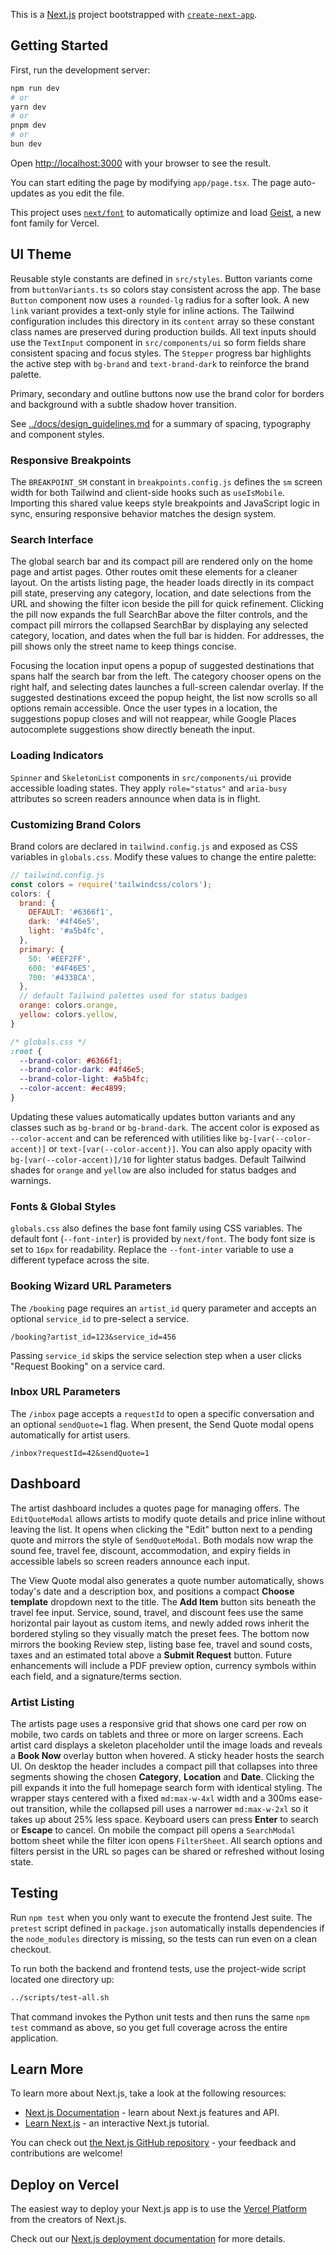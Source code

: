 This is a [Next.js](https://nextjs.org) project bootstrapped with [`create-next-app`](https://nextjs.org/docs/app/api-reference/cli/create-next-app).

## Getting Started

First, run the development server:

```bash
npm run dev
# or
yarn dev
# or
pnpm dev
# or
bun dev
```

Open [http://localhost:3000](http://localhost:3000) with your browser to see the result.

You can start editing the page by modifying `app/page.tsx`. The page auto-updates as you edit the file.

This project uses [`next/font`](https://nextjs.org/docs/app/building-your-application/optimizing/fonts) to automatically optimize and load [Geist](https://vercel.com/font), a new font family for Vercel.

## UI Theme

Reusable style constants are defined in `src/styles`. Button variants come from
`buttonVariants.ts` so colors stay consistent across the app. The base `Button`
component now uses a `rounded-lg` radius for a softer look. A new `link`
variant provides a text-only style for inline actions. The Tailwind
configuration includes this directory in its `content` array so these constant
class names are preserved during production builds.
All text inputs should use the `TextInput` component in `src/components/ui` so
form fields share consistent spacing and focus styles.
The `Stepper` progress bar highlights the active step with `bg-brand` and `text-brand-dark` to reinforce the brand palette.

Primary, secondary and outline buttons now use the brand color for borders and background with a subtle shadow hover transition.

See [../docs/design_guidelines.md](../docs/design_guidelines.md) for a summary of spacing, typography and component styles.

### Responsive Breakpoints

The `BREAKPOINT_SM` constant in `breakpoints.config.js` defines the `sm`
screen width for both Tailwind and client-side hooks such as `useIsMobile`.
Importing this shared value keeps style breakpoints and JavaScript logic in
sync, ensuring responsive behavior matches the design system.

### Search Interface

The global search bar and its compact pill are rendered only on the home page and artist pages. Other routes omit these elements for a cleaner layout. On the artists listing page, the header loads directly in its compact pill state, preserving any category, location, and date selections from the URL and showing the filter icon beside the pill for quick refinement. Clicking the pill now expands the full SearchBar above the filter controls, and the compact pill mirrors the collapsed SearchBar by displaying any selected category, location, and dates when the full bar is hidden. For addresses, the pill shows only the street name to keep things concise.

Focusing the location input opens a popup of suggested destinations that spans half the search bar from the left. The category chooser opens on the right half, and selecting dates launches a full-screen calendar overlay. If the suggested destinations exceed the popup height, the list now scrolls so all options remain accessible. Once the user types in a location, the suggestions popup closes and will not reappear, while Google Places autocomplete suggestions show directly beneath the input.

### Loading Indicators

`Spinner` and `SkeletonList` components in `src/components/ui` provide
accessible loading states. They apply `role="status"` and `aria-busy` attributes
so screen readers announce when data is in flight.

### Customizing Brand Colors

Brand colors are declared in `tailwind.config.js` and exposed as CSS variables in
`globals.css`. Modify these values to change the entire palette:

```javascript
// tailwind.config.js
const colors = require('tailwindcss/colors');
colors: {
  brand: {
    DEFAULT: '#6366f1',
    dark: '#4f46e5',
    light: '#a5b4fc',
  },
  primary: {
    50: '#EEF2FF',
    600: '#4F46E5',
    700: '#4338CA',
  },
  // default Tailwind palettes used for status badges
  orange: colors.orange,
  yellow: colors.yellow,
}
```

```css
/* globals.css */
:root {
  --brand-color: #6366f1;
  --brand-color-dark: #4f46e5;
  --brand-color-light: #a5b4fc;
  --color-accent: #ec4899;
}
```

Updating these values automatically updates button variants and any classes such
as `bg-brand` or `bg-brand-dark`. The accent color is exposed as `--color-accent`
and can be referenced with utilities like `bg-[var(--color-accent)]` or
`text-[var(--color-accent)]`. You can also apply opacity with
`bg-[var(--color-accent)]/10` for lighter status badges. Default Tailwind shades for `orange` and `yellow`
are also included for status badges and warnings.

### Fonts & Global Styles

`globals.css` also defines the base font family using CSS variables. The default
font (`--font-inter`) is provided by `next/font`. The body font size is set to
`16px` for readability. Replace the `--font-inter` variable to use a different
typeface across the site.

### Booking Wizard URL Parameters

The `/booking` page requires an `artist_id` query parameter and accepts an optional `service_id` to pre-select a service.

```
/booking?artist_id=123&service_id=456
```

Passing `service_id` skips the service selection step when a user clicks "Request Booking" on a service card.

### Inbox URL Parameters

The `/inbox` page accepts a `requestId` to open a specific conversation and an optional `sendQuote=1` flag. When present, the Send Quote modal opens automatically for artist users.

```
/inbox?requestId=42&sendQuote=1
```

## Dashboard

The artist dashboard includes a quotes page for managing offers. The `EditQuoteModal` allows artists to modify quote details and price inline without leaving the list. It opens when clicking the "Edit" button next to a pending quote and mirrors the style of `SendQuoteModal`. Both modals now wrap the sound fee, travel fee, discount, accommodation, and expiry fields in accessible labels so screen readers announce each input.

The View Quote modal also generates a quote number automatically, shows today's date and a description box, and positions a compact **Choose template** dropdown next to the title. The **Add Item** button sits beneath the travel fee input. Service, sound, travel, and discount fees use the same horizontal pair layout as custom items, and newly added rows inherit the bordered styling so they visually match the preset fees. The bottom now mirrors the booking Review step, listing base fee, travel and sound costs, taxes and an estimated total above a **Submit Request** button. Future enhancements will include a PDF preview option, currency symbols within each field, and a signature/terms section.

### Artist Listing

The artists page uses a responsive grid that shows one card per row on mobile,
 two cards on tablets and three or more on larger screens. Each artist card
 displays a skeleton placeholder until the image loads and reveals a **Book
 Now** overlay button when hovered. A sticky header hosts the search UI. On
 desktop the header includes a compact pill that collapses into three segments
 showing the chosen **Category**, **Location** and **Date**. Clicking the pill
 expands it into the full homepage search form with identical styling. The
 wrapper stays centered with a fixed `md:max-w-4xl` width and a 300ms ease-out
 transition, while the collapsed pill uses a narrower `md:max-w-2xl` so it takes
 up about 25% less space. Keyboard users can press **Enter** to search or
 **Escape** to cancel. On mobile the compact pill opens a `SearchModal` bottom
 sheet while the filter icon opens `FilterSheet`. All search options and filters
 persist in the URL so pages can be shared or refreshed without losing state.

## Testing

Run `npm test` when you only want to execute the frontend Jest suite. The `pretest` script defined in
`package.json` automatically installs dependencies if the `node_modules` directory is missing, so the
tests can run even on a clean checkout.

To run both the backend and frontend tests, use the project-wide script located one directory up:

```bash
../scripts/test-all.sh
```

That command invokes the Python unit tests and then runs the same `npm test` command as above, so you
get full coverage across the entire application.

## Learn More

To learn more about Next.js, take a look at the following resources:

- [Next.js Documentation](https://nextjs.org/docs) - learn about Next.js features and API.
- [Learn Next.js](https://nextjs.org/learn) - an interactive Next.js tutorial.

You can check out [the Next.js GitHub repository](https://github.com/vercel/next.js) - your feedback and contributions are welcome!

## Deploy on Vercel

The easiest way to deploy your Next.js app is to use the [Vercel Platform](https://vercel.com/new?utm_medium=default-template&filter=next.js&utm_source=create-next-app&utm_campaign=create-next-app-readme) from the creators of Next.js.

Check out our [Next.js deployment documentation](https://nextjs.org/docs/app/building-your-application/deploying) for more details.

